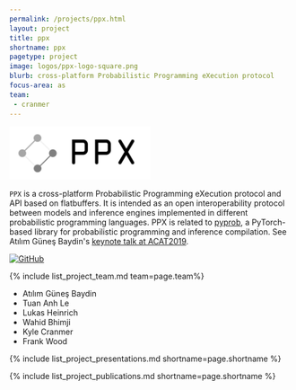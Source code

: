 ```yaml
---
permalink: /projects/ppx.html
layout: project
title: ppx
shortname: ppx
pagetype: project
image: logos/ppx-logo-square.png
blurb: cross-platform Probabilistic Programming eXecution protocol
focus-area: as
team:
 - cranmer
---
```




<img src="/assets/logos/ppx-logo.png" width="50%" />

`PPX` is a cross-platform Probabilistic Programming eXecution protocol and API based on flatbuffers. It is intended as an open interoperability protocol between models and inference engines implemented in different probabilistic programming languages. PPX is related to [pyprob](https://github.com/probprog/pyprob), a PyTorch-based library for probabilistic programming and inference compilation. See Atılım Güneş Baydin's [keynote talk at ACAT2019](https://indico.cern.ch/event/708041/contributions/3308721/).

[![GitHub](https://img.shields.io/badge/GitHub-555555.svg)](https://github.com/probprog/ppx) 


{% include list_project_team.md team=page.team%}
 - Atılım Güneş Baydin
 - Tuan Anh Le
 - Lukas Heinrich
 - Wahid Bhimji
 - Kyle Cranmer
 - Frank Wood


{% include list_project_presentations.md shortname=page.shortname %}

{% include list_project_publications.md shortname=page.shortname %}
